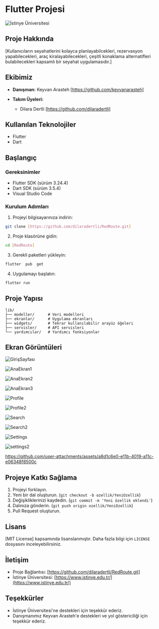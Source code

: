# Flutter Projesi

![İstinye Üniversitesi](https://www.unitededucation.com/linklogoch/istinye-university-logo.png)

## Proje Hakkında
[Kullanıcıların seyahatlerini kolayca planlayabilcekleri, rezervasyon yapabilecekleri, araç kiralayabilecekleri, çeşitli konaklama alternatifleri bulabilecekleri kapsamlı bir seyahat uygulamasıdır.]

## Ekibimiz
- **Danışman:** Keyvan Arasteh [https://github.com/keyvanarasteh]

- **Takım Üyeleri:**
   - Dilara Dertli [https://github.com/dilaradertli]


## Kullanılan Teknolojiler
- Flutter
- Dart

## Başlangıç

### Gereksinimler
- Flutter SDK (sürüm 3.24.4)
- Dart SDK (sürüm 3.5.4)
- Visual Studio Code

### Kurulum Adımları
1. Projeyi bilgisayarınıza indirin:
```bash
git clone [https://github.com/dilaradertli/RedRoute.git]
```

2. Proje klasörüne gidin:
```bash
cd [RedRoute]
```

3. Gerekli paketleri yükleyin:
``` bash
flutter  pub  get
```

4. Uygulamayı başlatın:
```bash 
flutter run
```

## Proje Yapısı 
```
lib/
├── modeller/      # Veri modelleri
├── ekranlar/      # Uygulama ekranları
├── widgets/       # Tekrar kullanılabilir arayüz öğeleri
├── servisler/     # API servisleri
└── yardımcılar/   # Yardımcı fonksiyonlar
```

## Ekran Görüntüleri
![GirişSayfası](https://github.com/user-attachments/assets/4b8afe67-e451-42db-a9e0-47b4a22c633e)

![AnaEkran1](https://github.com/user-attachments/assets/b23160c0-e670-4979-9482-9aec10925b02)

![AnaEkran2](https://github.com/user-attachments/assets/88197402-d7b4-4141-8133-78aba5aea127)

![AnaEkran3](https://github.com/user-attachments/assets/bb6d9e4f-c371-4e7e-85ef-4bc41bbeb2fd)

![Profile](https://github.com/user-attachments/assets/8228be2e-2114-43da-95e7-7ffea0748fb0)

![Profile2](https://github.com/user-attachments/assets/85a1f5ef-20a5-4084-9b32-cb11ac9098aa)

![Search](https://github.com/user-attachments/assets/b9e35d60-e9e3-4df7-a09b-feb4e01c4e51)

![Search2](https://github.com/user-attachments/assets/7a29028d-4598-49be-b81e-df08dab0a8bd)

![Settings](https://github.com/user-attachments/assets/1e8c323d-ae2e-48a0-b994-56f22cc936f2)

![settings2](https://github.com/user-attachments/assets/25b4d69e-3877-4a3a-8232-e35d62977da1)

https://github.com/user-attachments/assets/a8d1c6e0-e11b-4019-a11c-e06348f8500c


## Projeye Katkı Sağlama
1. Projeyi forklayın.   
2. Yeni bir dal oluşturun. (`git checkout -b ozellik/YeniOzellik`)
3. Değişikliklerinizi kaydedin. (`git commit -m 'Yeni özellik eklendi'`)
4. Dalınıza gönderin. (`git push origin ozellik/YeniOzellik`)
5. Pull Request oluşturun.

## Lisans
[MIT License] kapsamında lisanslanmıştır. Daha fazla bilgi için `LICENSE` dosyasını inceleyebilirsiniz.

## İletişim
- Proje Bağlantısı: [https://github.com/dilaradertli/RedRoute.git]
- İstinye Üniversitesi: [https://www.istinye.edu.tr/](https://www.istinye.edu.tr/)

## Teşekkürler
- İstinye Üniversitesi'ne destekleri için teşekkür ederiz.
- Danışmanımız Keyvan Arasteh'e destekleri ve yol göstericiliği için teşekkür ederiz.


